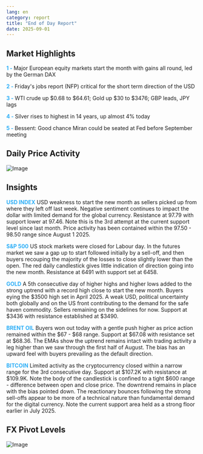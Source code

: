 ```yaml
---
lang: en
category: report
title: "End of Day Report"
date: 2025-09-01
---
```



<h2>Market Highlights</h2>
<strong style="color: #2caef7;">1 - </strong> Major European equity markets start the month with gains all round, led by the German DAX

<strong style="color: #2caef7;">2 - </strong> Friday's jobs report (NFP) critical for the short term direction of the USD

<strong style="color: #2caef7;">3 - </strong> WTI crude up $0.68 to $64.61; Gold up $30 to $3476; GBP leads, JPY lags

<strong style="color: #2caef7;">4 - </strong> Silver rises to highest in 14 years, up almost 4% today

<strong style="color: #2caef7;">5 - </strong> Bessent: Good chance Miran could be seated at Fed before September meeting




<h2>Daily Price Activity</h2>
<img src="https://markleighedu.github.io/img/Sep-2025/01-Sep-2025/price.jpg" alt="Image"/>

<h2>Insights</h2>
<strong style="color: #2caef7;">USD INDEX</strong> USD weakness to start the new month as sellers picked up from where they left off last week. Negative sentiment continues to impact the dollar with limited demand for the global currency. Resistance at 97.79 with support lower at 97.46. Note this is the 3rd attempt at the current support level since last month. Price activity has been contained within the 97.50 - 98.50 range since August 1 2025.

<strong style="color: #2caef7;">S&P 500</strong> US stock markets were closed for Labour day. In the futures market we saw a gap up to start followed initially by a sell-off, and then buyers recouping the majority of the losses to close slightly lower than the open. The red daily candlestick gives little indication of direction going into the new month. Resistance at 6491 with support set at 6458.

<strong style="color: #2caef7;">GOLD</strong> A 5th consecutive day of higher highs and higher lows added to the strong uptrend with a record high close to start the new month. Buyers eying the $3500 high set in April 2025. A weak USD, political uncertainty both globally and on the US front contributing to the demand for the safe haven commodity. Sellers remaining on the sidelines for now. Support at $3436 with resistance established at $3490.

<strong style="color: #2caef7;">BRENT OIL</strong> Buyers won out today with a gentle push higher as price action remained within the $67 - $68 range. Support at $67.08 with resistance set at $68.36. The EMAs show the uptrend remains intact with trading activity a leg higher than we saw through the first half of August. The bias has an upward feel with buyers prevailing as the default direction.

<strong style="color: #2caef7;">BITCOIN</strong> Limited activity as the cryptocurrency closed within a narrow range for the 3rd consecutive day. Support at $107.2K with resistance at $109.9K. Note the body of the candlestick is confined to a tight $600 range - difference between open and close price. The downtrend remains in place with the bias pointed down. The reactionary bounces following the strong sell-offs appear to be more of a technical nature than fundamental demand for the digital currency. Note the current support area held as a strong floor earlier in July 2025.



<h2>FX Pivot Levels</h2>
<img src="https://markleighedu.github.io/img/Sep-2025/01-Sep-2025/pivot.jpg" alt="Image"/>